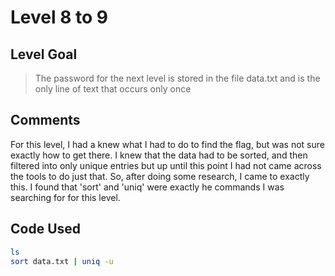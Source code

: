 # Level 8 to 9

## Level Goal
> The password for the next level is stored in the file data.txt and is the only line of text that occurs only once

## Comments
For this level, I had a knew what I had to do to find the flag, but was not sure exactly how to get there. I knew that the data had to be sorted, and then filtered into only unique entries but up until this point I had not came across the tools to do just that. So, after doing some research, I came to exactly this. I found that 'sort' and 'uniq' were exactly he commands I was searching for for this level.

Code Used
------
```bash
ls
sort data.txt | uniq -u
```

